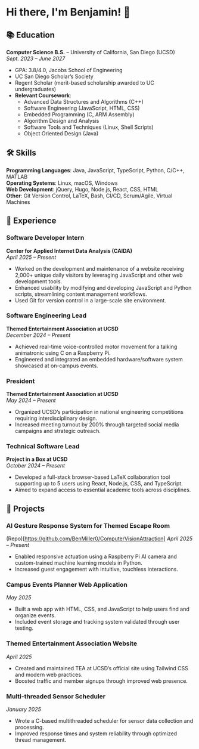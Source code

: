 # Hi there, I'm Benjamin! 👋

## 📚 Education
**Computer Science B.S.** – University of California, San Diego (UCSD)  
*Sept. 2023 – June 2027*  
- GPA: 3.8/4.0, Jacobs School of Engineering  
- UC San Diego Scholar’s Society  
- Regent Scholar (merit-based scholarship awarded to UC undergraduates)  
- **Relevant Coursework**:  
  - Advanced Data Structures and Algorithms (C++)  
  - Software Engineering (JavaScript, HTML, CSS)  
  - Embedded Programming (C, ARM Assembly)  
  - Algorithm Design and Analysis  
  - Software Tools and Techniques (Linux, Shell Scripts)  
  - Object Oriented Design (Java)  

## 🛠 Skills

**Programming Languages**: Java, JavaScript, TypeScript, Python, C/C++, MATLAB  
**Operating Systems**: Linux, macOS, Windows  
**Web Development**: jQuery, Hugo, Node.js, React, CSS, HTML  
**Other**: Git Version Control, LaTeX, Bash, CI/CD, Scrum/Agile, Virtual Machines  

## 💼 Experience

### Software Developer Intern  
**Center for Applied Internet Data Analysis (CAIDA)**  
*April 2025 – Present*  
- Worked on the development and maintenance of a website receiving 2,000+ unique daily visitors by leveraging JavaScript and other web development tools.  
- Enhanced usability by modifying and developing JavaScript and Python scripts, streamlining content management workflows.  
- Used Git for version control in a large-scale site environment.

### Software Engineering Lead  
**Themed Entertainment Association at UCSD**  
*December 2024 – Present*  
- Achieved real-time voice-controlled motor movement for a talking animatronic using C on a Raspberry Pi.  
- Engineered and integrated an embedded hardware/software system showcased at on-campus events.

### President  
**Themed Entertainment Association at UCSD**  
*May 2024 – Present*  
- Organized UCSD’s participation in national engineering competitions requiring interdisciplinary design.  
- Increased meeting turnout by 200% through targeted social media campaigns and strategic outreach.

### Technical Software Lead  
**Project in a Box at UCSD**  
*October 2024 – Present*  
- Developed a full-stack browser-based LaTeX collaboration tool supporting up to 5 users using React, Node.js, CSS, and TypeScript.  
- Aimed to expand access to essential academic tools across disciplines.

## 🌟 Projects

### AI Gesture Response System for Themed Escape Room  
(Repo)[https://github.com/BenMiller0/ComputerVisionAttraction]
*April 2025 – Present*  
- Enabled responsive actuation using a Raspberry Pi AI camera and custom-trained machine learning models in Python.  
- Increased guest engagement with intuitive, touchless interactions.

### Campus Events Planner Web Application  
*May 2025*  
- Built a web app with HTML, CSS, and JavaScript to help users find and organize events.  
- Included event storage and tracking system validated through user testing.

### Themed Entertainment Association Website  
*April 2025*  
- Created and maintained TEA at UCSD’s official site using Tailwind CSS and modern web practices.  
- Boosted traffic and member signups through improved web presence.

### Multi-threaded Sensor Scheduler  
*January 2025*  
- Wrote a C-based multithreaded scheduler for sensor data collection and processing.  
- Improved response times and system reliability through optimized thread management.

